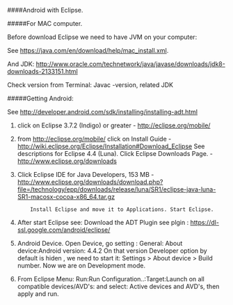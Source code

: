 ####Android with Eclipse.

#####For  MAC computer.

Before download Eclipse we need to have JVM on your computer:

See https://java.com/en/download/help/mac_install.xml. 

And JDK:
 http://www.oracle.com/technetwork/java/javase/downloads/jdk8-downloads-2133151.html
 
 Check version from Terminal: Javac -version, related JDK

#####Getting Android:

See http://developer.android.com/sdk/installing/installing-adt.html

1. click on Eclipse 3.7.2 (Indigo) or greater - http://eclipse.org/mobile/

2. from http://eclipse.org/mobile/ click on Install Guide -       http://wiki.eclipse.org/Eclipse/Installation#Download_Eclipse
See descriptions for Eclipse 4.4 (Luna).
Click  Eclipse Downloads Page. - http://www.eclipse.org/downloads

3. Click Eclipse IDE for Java Developers, 153 MB - http://www.eclipse.org/downloads/download.php?file=/technology/epp/downloads/release/luna/SR1/eclipse-java-luna-SR1-macosx-cocoa-x86_64.tar.gz

           Install Eclipse and move it to Applications. Start Eclipse.

4. After start Eclipse see: Download the ADT Plugin
see plgin : https://dl-ssl.google.com/android/eclipse/

5. Android Device.
  Open Device, go setting : General: About device:Android version: 4.4.2
  On that version Developer option by default is hiden , we need to start it: Settings > About device > Build     number.
  Now we are on Development mode.

6. From Eclipse Menu: Run:Run Configuration..:Target:Launch on all compatible devices/AVD's: and select: Active devices and AVD's, then apply and run.

